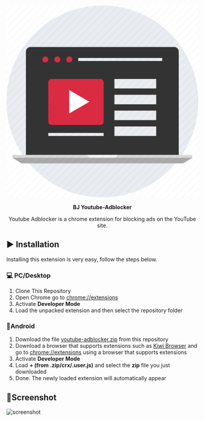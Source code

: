 <p align="center">
    <img src="/assets/thumb.png" alt="Logo" />
</p>

<p align="center"><b>BJ Youtube-Adblocker</b></p>

<p align="center">
    Youtube Adblocker is a chrome extension for blocking ads on the YouTube site.
</p>

## ▶️ Installation
Installing this extension is very easy, follow the steps below. 
### 💻 PC/Desktop
1. Clone This Repository
2. Open Chrome go to [chrome://extensions](chrome://extensions)
3. Activate **Developer Mode**
4. Load the unpacked extension and then select the repository folder
### 📱Android
1. Download the file [youtube-adblocker.zip](https://github.com/LumineID/youtube-adblocker/archive/refs/heads/master.zip) from this repository
2. Download a browser that supports extensions such as [Kiwi Browser](https://play.google.com/store/apps/details?id=com.kiwibrowser.browser&pcampaignid=web_share) and go to [chrome://extensions]( chrome://extensions) using a browser that supports extensions
3. Activate **Developer Mode**
4. Load **+ (from .zip/crx/.user.js)** and select the **zip** file you just downloaded
5. Done. The newly loaded extension will automatically appear

## 📸Screenshot
![screenshot](/assets/bjscreenshot.png)
